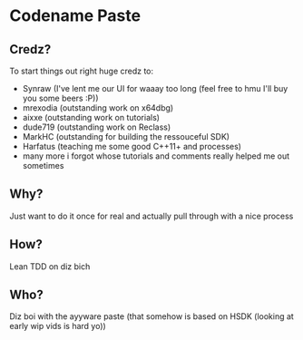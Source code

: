 # Codename Paste
## Credz?
To start things out right huge credz to:
* Synraw (I've lent me our UI for waaay too long (feel free to hmu I'll buy you some beers :P))
* mrexodia (outstanding work on x64dbg)
* aixxe (outstanding work on tutorials)
* dude719 (outstanding work on Reclass)
* MarkHC (outstanding for building the ressouceful SDK)
* Harfatus (teaching me some good C++11+ and processes)
* many more i forgot whose tutorials and comments really helped me out sometimes

## Why?
Just want to do it once for real and actually pull through with a nice process
## How?
Lean TDD on diz bich
## Who?
Diz boi with the ayyware paste (that somehow is based on HSDK (looking at early wip vids is hard yo))

